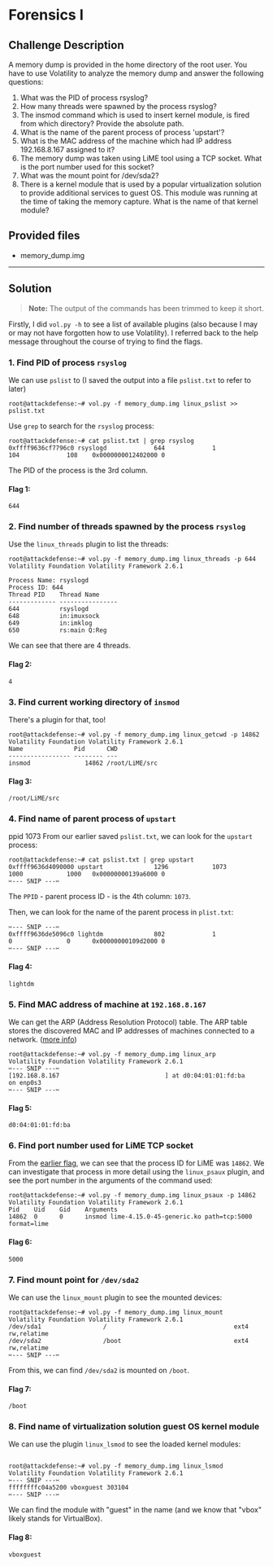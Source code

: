 # Forensics I

## Challenge Description
A memory dump is provided in the home directory of the root user. You have to use Volatility to  analyze the memory dump and answer the following questions:

1. What was the PID of process rsyslog?
2. How many threads were spawned by the process rsyslog?
3. The insmod command which is used to insert kernel module, is fired from which directory? Provide the absolute path.
4. What is the name of the parent process of process 'upstart'?
5. What is the MAC address of the machine which had IP address 192.168.8.167 assigned to it?
6. The memory dump was taken using LiME tool using a TCP socket. What is the port number used for this socket?
7. What was the mount point for /dev/sda2?
8. There is a kernel module that is used by a popular virtualization solution to provide additional services to guest OS. This module was running at the time of taking the memory capture. What is the name of that kernel module?

## Provided files
* memory_dump.img

---

## Solution
> **Note:** The output of the commands has been trimmed to keep it short.

Firstly, I did `vol.py -h` to see a list of available plugins (also because I may or may not have forgotten how to use Volatility). I referred back to the help message throughout the course of trying to find the flags.

### 1. Find PID of process `rsyslog`

We can use `pslist` to (I saved the output into a file `pslist.txt` to refer to later)
```
root@attackdefense:~# vol.py -f memory_dump.img linux_pslist >> pslist.txt
```

Use `grep` to search for the `rsyslog` process:
```
root@attackdefense:~# cat pslist.txt | grep rsyslog
0xffff9636cf7796c0 rsyslogd             644             1               104             108    0x0000000012402000 0
```

The PID of the process is the 3rd column.

#### Flag 1:
```
644
```

### 2. Find number of threads spawned by the process `rsyslog`
Use the `linux_threads` plugin to list the threads:
```
root@attackdefense:~# vol.py -f memory_dump.img linux_threads -p 644      
Volatility Foundation Volatility Framework 2.6.1

Process Name: rsyslogd
Process ID: 644
Thread PID    Thread Name     
------------- ----------------
644           rsyslogd        
648           in:imuxsock     
649           in:imklog       
650           rs:main Q:Reg  
```

We can see that there are 4 threads.

#### Flag 2:
```
4
```

### 3. Find current working directory of `insmod`
There's a plugin for that, too!
```
root@attackdefense:~# vol.py -f memory_dump.img linux_getcwd -p 14862
Volatility Foundation Volatility Framework 2.6.1
Name              Pid      CWD
----------------- -------- ---
insmod               14862 /root/LiME/src
```

#### Flag 3:
```
/root/LiME/src
```

### 4. Find name of parent process of `upstart`
ppid 1073
From our earlier saved `pslist.txt`, we can look for the `upstart` process:

```
root@attackdefense:~# cat pslist.txt | grep upstart
0xffff9636d4090000 upstart              1296            1073            1000            1000   0x00000000139a6000 0
✂️--- SNIP ---✂️
```

The `PPID` - parent process ID - is the 4th column: `1073`.

Then, we can look for the name of the parent process in `plist.txt`:
```
✂️--- SNIP ---✂️
0xffff9636de5096c0 lightdm              802             1               0               0      0x00000000109d2000 0
✂️--- SNIP ---✂️
```

#### Flag 4:
```
lightdm
```

### 5. Find MAC address of machine at `192.168.8.167`
We can get the ARP (Address Resolution Protocol) table. The ARP table stores the discovered MAC and IP addresses of machines connected to a network. ([more info](https://www.auvik.com/franklyit/blog/what-is-an-arp-table/)) 
```
root@attackdefense:~# vol.py -f memory_dump.img linux_arp            
Volatility Foundation Volatility Framework 2.6.1
✂️--- SNIP ---✂️
[192.168.8.167                             ] at d0:04:01:01:fd:ba    on enp0s3
✂️--- SNIP ---✂️
```

#### Flag 5:
```
d0:04:01:01:fd:ba
```

### 6. Find port number used for LiME TCP socket
From the [earlier flag](#3-find-current-working-directory-of-insmod), we can see that the process ID for LiME was `14862`. We can investigate that process in more detail using the `linux_psaux` plugin, and see the port number in the arguments of the command used:
```
root@attackdefense:~# vol.py -f memory_dump.img linux_psaux -p 14862     
Volatility Foundation Volatility Framework 2.6.1
Pid    Uid    Gid    Arguments                                                       
14862  0      0      insmod lime-4.15.0-45-generic.ko path=tcp:5000 format=lime
```

#### Flag 6:
```
5000
```

### 7. Find mount point for `/dev/sda2`
We can use the `linux_mount` plugin to see the mounted devices:
```
root@attackdefense:~# vol.py -f memory_dump.img linux_mount              
Volatility Foundation Volatility Framework 2.6.1
/dev/sda1                 /                                   ext4         rw,relatime                                                       
/dev/sda2                 /boot                               ext4         rw,relatime
✂️--- SNIP ---✂️
```

From this, we can find `/dev/sda2` is mounted on `/boot`.

#### Flag 7:
```
/boot
```

### 8. Find name of virtualization solution guest OS kernel module 
We can use the plugin `linux_lsmod` to see the loaded kernel modules:
```

root@attackdefense:~# vol.py -f memory_dump.img linux_lsmod
Volatility Foundation Volatility Framework 2.6.1
✂️--- SNIP ---✂️
ffffffffc04a5200 vboxguest 303104
✂️--- SNIP ---✂️
```

We can find the module with "guest" in the name (and we know that "vbox" likely stands for VirtualBox).

#### Flag 8:
```
vboxguest
```